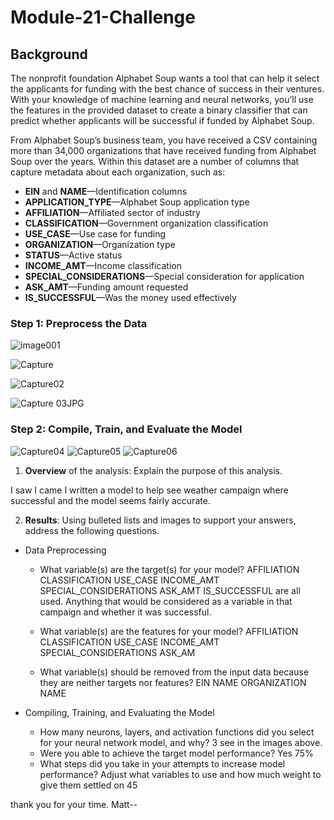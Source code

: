 # Module-21-Challenge

## Background

The nonprofit foundation Alphabet Soup wants a tool that can help it select the applicants for funding with the best chance of success in their ventures. With your knowledge of machine learning and neural networks, you’ll use the features in the provided dataset to create a binary classifier that can predict whether applicants will be successful if funded by Alphabet Soup.

From Alphabet Soup’s business team, you have received a CSV containing more than 34,000 organizations that have received funding from Alphabet Soup over the years. Within this dataset are a number of columns that capture metadata about each organization, such as:

* **EIN** and **NAME**—Identification columns
* **APPLICATION_TYPE**—Alphabet Soup application type
* **AFFILIATION**—Affiliated sector of industry
* **CLASSIFICATION**—Government organization classification
* **USE_CASE**—Use case for funding
* **ORGANIZATION**—Organization type
* **STATUS**—Active status
* **INCOME_AMT**—Income classification
* **SPECIAL_CONSIDERATIONS**—Special consideration for application
* **ASK_AMT**—Funding amount requested
* **IS_SUCCESSFUL**—Was the money used effectively


### Step 1: Preprocess the Data
![image001](https://user-images.githubusercontent.com/30300016/201495591-fcd7e05c-92d3-42fa-90c3-7c6309970c23.JPG)

![Capture](https://user-images.githubusercontent.com/30300016/201495593-0427054c-aa9d-4a86-9dc2-27d6d7eda012.JPG)

![Capture02](https://user-images.githubusercontent.com/30300016/201495614-b3f9edf1-152d-46ef-bcd4-604999277f73.JPG)

![Capture 03JPG](https://user-images.githubusercontent.com/30300016/201495618-f33192c8-06f5-4274-8cff-4505c088ff7c.JPG)

### Step 2: Compile, Train, and Evaluate the Model

![Capture04](https://user-images.githubusercontent.com/30300016/201495625-c0fd3a3d-90d0-4f44-a6b2-06233c7688a4.JPG)
![Capture05](https://user-images.githubusercontent.com/30300016/201495629-c3675a01-52c8-401d-bd50-714432ebf1b9.JPG)
![Capture06](https://user-images.githubusercontent.com/30300016/201495637-c0964640-7ac5-41dc-99bc-96c2fcb20525.JPG)

1. **Overview** of the analysis: Explain the purpose of this analysis.

I saw I came I written a model to help see weather campaign where successful and the model seems fairly accurate.

2. **Results**: Using bulleted lists and images to support your answers, address the following questions.

  * Data Preprocessing
    * What variable(s) are the target(s) for your model?
    AFFILIATION	CLASSIFICATION	USE_CASE	INCOME_AMT	SPECIAL_CONSIDERATIONS	ASK_AMT	IS_SUCCESSFUL are all used. Anything that would be considered as a variable in that campaign and whether it was successful.
   
    * What variable(s) are the features for your model?
    AFFILIATION	CLASSIFICATION	USE_CASE	INCOME_AMT	SPECIAL_CONSIDERATIONS	ASK_AM
    
    * What variable(s) should be removed from the input data because they are neither targets nor features?
    EIN	NAME	ORGANIZATION	NAME

* Compiling, Training, and Evaluating the Model
    * How many neurons, layers, and activation functions did you select for your neural network model, and why?
    3 see in the images above.
    * Were you able to achieve the target model performance?
    Yes 75%
    * What steps did you take in your attempts to increase model performance?
    Adjust what variables to use and how much weight to give them settled on 45 

thank you for your time. 
Matt-- 
